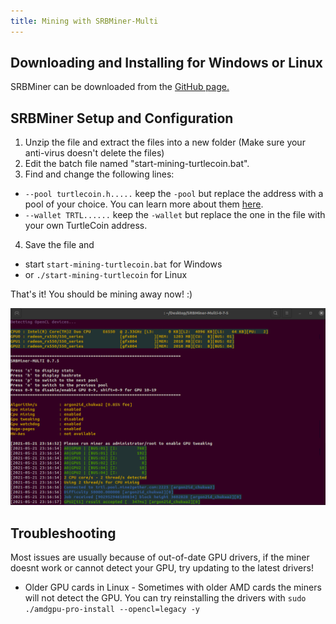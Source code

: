 ```yaml
---
title: Mining with SRBMiner-Multi
---
```


## Downloading and Installing for Windows or Linux

SRBMiner can be downloaded from the [GitHub page.](https://github.com/doktor83/SRBMiner-Multi/releases/tag/0.7.5)

## SRBMiner Setup and Configuration

1. Unzip the file and extract the files into a new folder (Make sure your anti-virus doesn't delete the files)
2. Edit the batch file named "start-mining-turtlecoin.bat".
3. Find and change the following lines:

* `--pool turtlecoin.h.....` keep the `-pool` but replace the address with a pool of your choice. You can learn more about them [here](Pools).
* `--wallet TRTL......` keep the `-wallet` but replace the one in the file with your own TurtleCoin address.

4.  Save the file and
  * start `start-mining-turtlecoin.bat` for Windows
  *  or `./start-mining-turtlecoin` for Linux

That's it! You should be mining away now! :)

![srbminer-working](../../assets/srbminer-working.png)

## Troubleshooting
Most issues are usually because of out-of-date GPU drivers, if the miner doesnt work or cannot detect your GPU, try updating to the latest drivers!

* Older GPU cards in Linux - Sometimes with older AMD cards the miners will not detect the GPU. You can try reinstalling the drivers with `sudo ./amdgpu-pro-install --opencl=legacy -y`  
